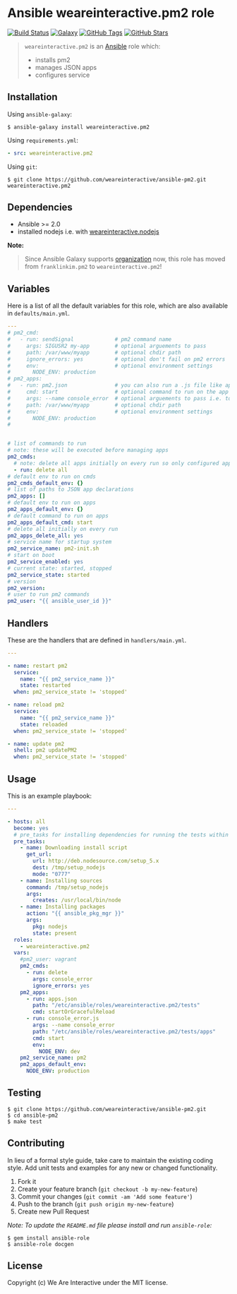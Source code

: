 # Ansible weareinteractive.pm2 role

[![Build Status](https://img.shields.io/travis/weareinteractive/ansible-pm2.svg)](https://travis-ci.org/weareinteractive/ansible-pm2)
[![Galaxy](http://img.shields.io/badge/galaxy-weareinteractive.pm2-blue.svg)](https://galaxy.ansible.com/weareinteractive/pm2)
[![GitHub Tags](https://img.shields.io/github/tag/weareinteractive/ansible-pm2.svg)](https://github.com/weareinteractive/ansible-pm2)
[![GitHub Stars](https://img.shields.io/github/stars/weareinteractive/ansible-pm2.svg)](https://github.com/weareinteractive/ansible-pm2)

> `weareinteractive.pm2` is an [Ansible](http://www.ansible.com) role which:
>
> * installs pm2
> * manages JSON apps
> * configures service

## Installation

Using `ansible-galaxy`:

```shell
$ ansible-galaxy install weareinteractive.pm2
```

Using `requirements.yml`:

```yaml
- src: weareinteractive.pm2
```

Using `git`:

```shell
$ git clone https://github.com/weareinteractive/ansible-pm2.git weareinteractive.pm2
```

## Dependencies

* Ansible >= 2.0
* installed nodejs i.e. with [weareinteractive.nodejs](https://github.com/weareinteractive/ansible-nodejs)

**Note:**

> Since Ansible Galaxy supports [organization](https://www.ansible.com/blog/ansible-galaxy-2-release) now, this role has moved from `franklinkim.pm2` to `weareinteractive.pm2`!

## Variables

Here is a list of all the default variables for this role, which are also available in `defaults/main.yml`.

```yaml
---
# pm2_cmd:
#   - run: sendSignal             # pm2 command name
#     args: SIGUSR2 my-app        # optional arguements to pass
#     path: /var/www/myapp        # optional chdir path
#     ignore_errors: yes          # optional don't fail on pm2 errors
#     env:                        # optional environment settings
#       NODE_ENV: production
# pm2_apps:
#   - run: pm2.json               # you can also run a .js file like app.js
#     cmd: start                  # optional command to run on the app
#     args: --name console_error  # optional arguements to pass i.e. to app.js
#     path: /var/www/myapp        # optional chdir path
#     env:                        # optional environment settings
#       NODE_ENV: production
#


# list of commands to run
# note: these will be executed before managing apps
pm2_cmds:
  # note: delete all apps initially on every run so only configured apps exist
  - run: delete all
# default env to run on cmds
pm2_cmds_default_env: {}
# list of paths to JSON app declarations
pm2_apps: []
# default env to run on apps
pm2_apps_default_env: {}
# default command to run on apps
pm2_apps_default_cmd: start
# delete all initially on every run
pm2_apps_delete_all: yes
# service name for startup system
pm2_service_name: pm2-init.sh
# start on boot
pm2_service_enabled: yes
# current state: started, stopped
pm2_service_state: started
# version
pm2_version:
# user to run pm2 commands
pm2_user: "{{ ansible_user_id }}"

```

## Handlers

These are the handlers that are defined in `handlers/main.yml`.

```yaml
---

- name: restart pm2
  service:
    name: "{{ pm2_service_name }}"
    state: restarted
  when: pm2_service_state != 'stopped'

- name: reload pm2
  service:
    name: "{{ pm2_service_name }}"
    state: reloaded
  when: pm2_service_state != 'stopped'

- name: update pm2
  shell: pm2 updatePM2
  when: pm2_service_state != 'stopped'

```


## Usage

This is an example playbook:

```yaml
---

- hosts: all
  become: yes
  # pre_tasks for installing dependencies for running the tests within docker
  pre_tasks:
    - name: Downloading install script
      get_url:
        url: http://deb.nodesource.com/setup_5.x
        dest: /tmp/setup_nodejs
        mode: "0777"
    - name: Installing sources
      command: /tmp/setup_nodejs
      args:
        creates: /usr/local/bin/node
    - name: Installing packages
      action: "{{ ansible_pkg_mgr }}"
      args:
        pkg: nodejs
        state: present
  roles:
    - weareinteractive.pm2
  vars:
    #pm2_user: vagrant
    pm2_cmds:
      - run: delete
        args: console_error
        ignore_errors: yes
    pm2_apps:
      - run: apps.json
        path: "/etc/ansible/roles/weareinteractive.pm2/tests"
        cmd: startOrGracefulReload
      - run: console_error.js
        args: --name console_error
        path: "/etc/ansible/roles/weareinteractive.pm2/tests/apps"
        cmd: start
        env:
          NODE_ENV: dev
    pm2_service_name: pm2
    pm2_apps_default_env:
      NODE_ENV: production

```


## Testing

```shell
$ git clone https://github.com/weareinteractive/ansible-pm2.git
$ cd ansible-pm2
$ make test
```

## Contributing
In lieu of a formal style guide, take care to maintain the existing coding style. Add unit tests and examples for any new or changed functionality.

1. Fork it
2. Create your feature branch (`git checkout -b my-new-feature`)
3. Commit your changes (`git commit -am 'Add some feature'`)
4. Push to the branch (`git push origin my-new-feature`)
5. Create new Pull Request

*Note: To update the `README.md` file please install and run `ansible-role`:*

```shell
$ gem install ansible-role
$ ansible-role docgen
```

## License
Copyright (c) We Are Interactive under the MIT license.
